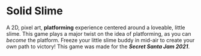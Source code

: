# Solid Slime
A 2D, pixel art, **platforming** experience centered around a loveable, little slime. 
This game plays a major twist on the idea of platforming, as you can *become* the platform. Freeze your little slime buddy in mid-air to create your *own* path to victory! This game was made for the ***Secret Santa Jam 2021***.
